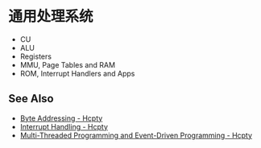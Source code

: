 # 通用处理系统
- CU
- ALU
- Registers
- MMU, Page Tables and RAM
- ROM, Interrupt Handlers and Apps

## See Also
- [Byte Addressing - Hcpty](https://github.com/Hcpty/byte-addressing)
- [Interrupt Handling - Hcpty](https://github.com/Hcpty/interrupt-handling)
- [Multi-Threaded Programming and Event-Driven Programming - Hcpty](https://github.com/Hcpty/multi-threaded-programming-and-event-driven-programming)
